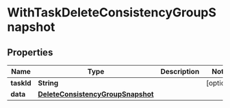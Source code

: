

# WithTaskDeleteConsistencyGroupSnapshot


## Properties

Name | Type | Description | Notes
------------ | ------------- | ------------- | -------------
**taskId** | **String** |  |  [optional]
**data** | [**DeleteConsistencyGroupSnapshot**](DeleteConsistencyGroupSnapshot.md) |  | 



